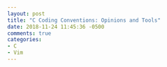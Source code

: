 ```yaml
---
layout: post
title: "C Coding Conventions: Opinions and Tools"
date: 2018-11-24 11:45:36 -0500
comments: true
categories:
- C
- Vim
---
```


